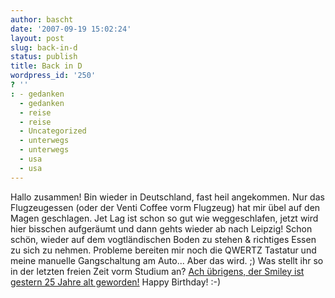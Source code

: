 ```yaml
---
author: bascht
date: '2007-09-19 15:02:24'
layout: post
slug: back-in-d
status: publish
title: Back in D
wordpress_id: '250'
? ''
: - gedanken
  - gedanken
  - reise
  - reise
  - Uncategorized
  - unterwegs
  - unterwegs
  - usa
  - usa
---
```


Hallo zusammen! Bin wieder in Deutschland, fast heil angekommen.
Nur das Flugzeugessen (oder der Venti Coffee vorm Flugzeug) hat mir
übel auf den Magen geschlagen. Jet Lag ist schon so gut wie
weggeschlafen, jetzt wird hier bisschen aufgeräumt und dann gehts
wieder ab nach Leipzig! Schon schön, wieder auf dem vogtländischen
Boden zu stehen & richtiges Essen zu sich zu nehmen. Probleme
bereiten mir noch die QWERTZ Tastatur und meine manuelle
Gangschaltung am Auto... Aber das wird. ;) Was stellt ihr so in der
letzten freien Zeit vorm Studium an?
[Ach übrigens, der Smiley ist gestern 25 Jahre alt geworden!](http://slashdot.org/articles/07/09/18/2313232.shtml)
Happy Birthday! :-)


